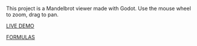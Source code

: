 
This project is a Mandelbrot viewer made with Godot. Use the mouse wheel to zoom, drag to pan.

[LIVE DEMO](https://bfxdev.github.io/fractalaxy/HTML5/main.html)

[FORMULAS](formulas.ipynb)
